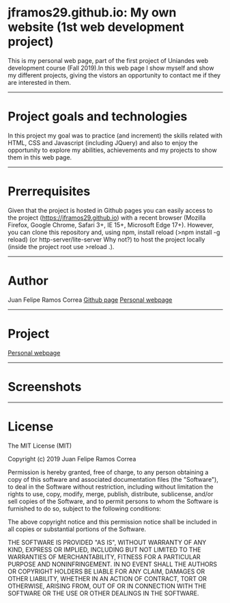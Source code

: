 # jframos29.github.io: My own website (1st web development project)

This is my personal web page, part of the first project of Uniandes web development course (Fall 2019).In this web page I show myself and show my different projects, giving the vistors an opportunity to contact me if they are interested in them.

-----

# Project goals and technologies

In this project my goal was to practice (and increment) the skills related with HTML, CSS and Javascript (including JQuery) and also to enjoy the opportunity to explore my abilities, achievements and my projects to show them in this web page.

-----

# Prerrequisites

Given that the project is hosted in Github pages you can easily access to the project (https://jframos29.github.io) with a recent browser (Mozilla Firefox, Google Chrome, Safari 3+, IE 15+, Microsoft Edge 17+). However, you can clone this repository and, using npm, install reload (>npm install -g reload) (or http-server/lite-server Why not?) to host the project locally (inside the project root use >reload .).

-----

# Author

Juan Felipe Ramos Correa 
[Github page](https://www.github.com/jframos29) 
[Personal webpage](https://jframos29.github.io)

-----

# Project

[Personal webpage](https://jframos29.github.io)

-----

# Screenshots

-----

# License

The MIT License (MIT)

Copyright (c) 2019 Juan Felipe Ramos Correa

Permission is hereby granted, free of charge, to any person obtaining a copy of this software and associated documentation files (the "Software"), to deal in the Software without restriction, including without limitation the rights to use, copy, modify, merge, publish, distribute, sublicense, and/or sell copies of the Software, and to permit persons to whom the Software is furnished to do so, subject to the following conditions:

The above copyright notice and this permission notice shall be included in all copies or substantial portions of the Software.

THE SOFTWARE IS PROVIDED "AS IS", WITHOUT WARRANTY OF ANY KIND, EXPRESS OR IMPLIED, INCLUDING BUT NOT LIMITED TO THE WARRANTIES OF MERCHANTABILITY, FITNESS FOR A PARTICULAR PURPOSE AND NONINFRINGEMENT. IN NO EVENT SHALL THE AUTHORS OR COPYRIGHT HOLDERS BE LIABLE FOR ANY CLAIM, DAMAGES OR OTHER LIABILITY, WHETHER IN AN ACTION OF CONTRACT, TORT OR OTHERWISE, ARISING FROM, OUT OF OR IN CONNECTION WITH THE SOFTWARE OR THE USE OR OTHER DEALINGS IN THE SOFTWARE.

